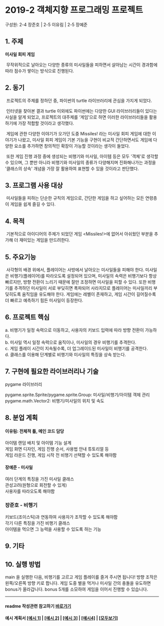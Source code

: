 # 2019-2 객체지향 프로그래밍 프로젝트
구성원: 2-4 장준호 | 2-5 이유림 | 2-5 장예준

## 1. 주제
**미사일 회피 게임**

&nbsp;무작위적으로 날아오는 다양한 종류의 미사일들을 피하면서 살아남는 시간이 경과함에 따라 
점수가 쌓이는 방식으로 진행된다.

## 2. 동기
&nbsp;프로젝트의 주제를 정하던 중, 파이썬의 turtle 라이브러리에 관심을 가지게 되었다.

&nbsp;인터넷을 찾아본 결과 turtle 이외에도 파이썬에는 다양한 GUI 라이브러리들이 있다는 사실을 알게 되었고,
프로젝트의 대주제를 ‘게임’으로 하면 이러한 라이브러리들을 활용하기에 가장 적합할 것이라고 생각했다.

&nbsp;게임에 관한 다양한 이야기가 오가던 도중 Missiles! 라는 미사일 회피 게임에 대한 이야기가 나왔고,
미사일 회피 게임이 기본 기능을 구현이 비교적 간단하면서도 게임에 다양한 요소를 추가하면 
창의적인 확장이 가능할 것이라는 생각이 들었다.

&nbsp;또한 게임 진행 과정 중에 생성되는 비행기와 미사일, 아이템 등은 모두 '객체'로 생각할 수 있으며,
그 뿐만 아니라 비행기와 미사일의 종류가 다양해지며 진화해나가는 과정을 
'클래스의 상속' 개념을 가장 잘 활용하여 표현할 수 있을 것이라고 판단했다.

## 3. 프로그램 사용 대상
&nbsp;미사일들을 피하는 단순한 규칙의 게임으로, 
간단한 게임을 하고 싶어하는 모든 연령층이 게임을 쉽게 즐길 수 있다.

## 4. 목적
&nbsp;기본적으로 아이디어의 주제가 되었던 게임 <Missiles!>에 없어서 아쉬웠던 부분을 추가해 더 재미있는 게임을 만드려한다.

## 5. 주요기능
&nbsp;사각형의 배경 위에서, 플레이어는 사방에서 날아오는 미사일들을 피해야 한다. 
미사일은 비행기(플레이어)를 따라오도록 설정되어 있으며, 
미사일의 속력은 비행기보다 항상 빠르지만, 
방향 전환이 느리기 때문에 잘만 조정하면 미사일을 피할 수 있다. 
또한 비행기를 추격하던 미사일이 서로 부딪히면 폭파되어 사라지므로
플레이어는 미사일끼리 부딪히도록 움직임을 유도해야 한다.
게임에는 레벨이 존재하고, 게임 시간이 길어질수록 더 빠르고 예측하기 힘든 미사일이 등장한다.

## 6. 프로젝트 핵심
a. 비행기가 일정 속력으로 이동하고, 사용자의 키보드 입력에 따라 방향 전환이 가능하다.  
b. 미사일 역시 일정 속력으로 움직이나, 미사일의 경우 비행기를 추격한다.  
c. 게임 플레이 시간이 지속될수록, 더 업그레이드된 미사일이 비행기를 공격한다.  
d. 클래스를 이용해 단계별로 비행기와 미사일의 특징을 상속 받는다.

## 7. 구현에 필요한 라이브러리나 기술
pygame 라이브러리

pygame.sprite.Sprite/pygame.sprite.Group: 미사일/비행기/아이템 객체 관리  
pygame.math.Vector2: 비행기/미사일의 위치 및 속도

## 8. **분업 계획**
#### 이유림: 전체적 틀, 메인 코드 담당

아이템 랜덤 배치 및 아이템 기능 설계  
게임 화면 디자인, 게임 진행 순서, 사용법 안내 튜토리얼 등  
게임 라운드 진행, 게임 시작 전 비행기 선택할 수 있도록 해야함

#### 장예준 - 미사일
여러 단계의 특징을 가진 미사일 클래스  
관성고려(원형으로 회전할 수 있게)  
사용자를 따라오도록 해야함  

### 장준호 - 비행기
키보드(조이스틱)과 연동하여 사용자가 조작할 수 있도록 해야함  
각기 다른 특징을 가진 비행기 클래스  
아이템을 먹으면 그 능력을 사용할 수 있도록 하는 기능  

## 9. 기타

## 10. 실행 방법
main 을 실행한 다음, 비행기를 고르고 게임 플레이를 즐겨 주시면 됩니다!
방향 조작은 왼쪽/오른쪽 방향 키로 합니다.
게임 도중 별을 먹거나 미사일 간의 충돌을 유도하면 bonus가 올라갑니다.
bonus 5개를 소모하여 게임을 이어서 진행할 수 있습니다.

<hr>

#### readme 작성관련 참고하기 [바로가기](https://heropy.blog/2017/09/30/markdown/)

#### 예시 계획서 [[예시 1]](https://docs.google.com/document/d/1hcuGhTtmiTUxuBtr3O6ffrSMahKNhEj33woE02V-84U/edit?usp=sharing) | [[예시 2]](https://docs.google.com/document/d/1FmxTZvmrroOW4uZ34Xfyyk9ejrQNx6gtsB6k7zOvHYE/edit?usp=sharing) | [[예시 3]](https://github.com/goldmango328/2018-OOP-Python-Light) | [[예시4]](https://github.com/ssy05468/2018-OOP-Python-lightbulb) | [[모두보기]](https://github.com/kadragon/oop_project_ex/network/members)
